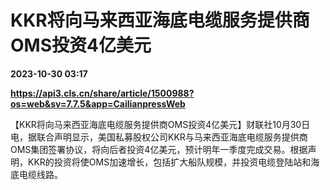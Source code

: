 # KKR将向马来西亚海底电缆服务提供商OMS投资4亿美元

**2023-10-30 03:17**

**https://api3.cls.cn/share/article/1500988?os=web&sv=7.7.5&app=CailianpressWeb**

【KKR将向马来西亚海底电缆服务提供商OMS投资4亿美元】财联社10月30日电，据联合声明显示，美国私募股权公司KKR与马来西亚海底电缆服务提供商OMS集团签署协议，将向后者投资4亿美元，预计明年一季度完成交易。根据声明，KKR的投资将使OMS加速增长，包括扩大船队规模，并投资电缆登陆站和海底电缆线路。